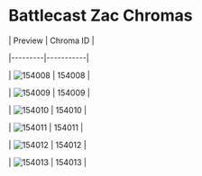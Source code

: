# Battlecast Zac Chromas


| Preview | Chroma ID |

|---------|-----------|

| ![154008](https://raw.communitydragon.org/latest/plugins/rcp-be-lol-game-data/global/default/v1/champion-chroma-images/154/154008.png) | 154008 |

| ![154009](https://raw.communitydragon.org/latest/plugins/rcp-be-lol-game-data/global/default/v1/champion-chroma-images/154/154009.png) | 154009 |

| ![154010](https://raw.communitydragon.org/latest/plugins/rcp-be-lol-game-data/global/default/v1/champion-chroma-images/154/154010.png) | 154010 |

| ![154011](https://raw.communitydragon.org/latest/plugins/rcp-be-lol-game-data/global/default/v1/champion-chroma-images/154/154011.png) | 154011 |

| ![154012](https://raw.communitydragon.org/latest/plugins/rcp-be-lol-game-data/global/default/v1/champion-chroma-images/154/154012.png) | 154012 |

| ![154013](https://raw.communitydragon.org/latest/plugins/rcp-be-lol-game-data/global/default/v1/champion-chroma-images/154/154013.png) | 154013 |